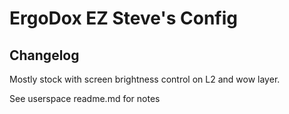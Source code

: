 # ErgoDox EZ Steve's Config

## Changelog

Mostly stock with screen brightness control on L2 and wow layer.

See userspace readme.md for notes
